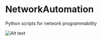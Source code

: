 # NetworkAutomation
Python scripts for network programmability

![Alt text](https://github.com/bigbigmo/NetworkAutomation/blob/master/map.jpeg?raw=true?raw=true "Title")
